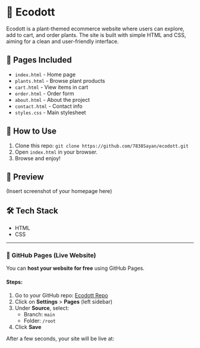 # 🌿 Ecodott

Ecodott is a plant-themed ecommerce website where users can explore, add to cart, and order plants. The site is built with simple HTML and CSS, aiming for a clean and user-friendly interface.

## 📁 Pages Included
- `index.html` - Home page
- `plants.html` - Browse plant products
- `cart.html` - View items in cart
- `order.html` - Order form
- `about.html` - About the project
- `contact.html` - Contact info
- `styles.css` - Main stylesheet

## 🚀 How to Use
1. Clone this repo: `git clone https://github.com/7838Sayan/ecodott.git`
2. Open `index.html` in your browser.
3. Browse and enjoy!

## 📸 Preview
(Insert screenshot of your homepage here)

## 🛠 Tech Stack
- HTML
- CSS

---

### 📡 GitHub Pages (Live Website)

You can **host your website for free** using GitHub Pages.

#### Steps:
1. Go to your GitHub repo: [Ecodott Repo](https://github.com/7838Sayan/ecodott)
2. Click on **Settings** > **Pages** (left sidebar)
3. Under **Source**, select:
   - Branch: `main`
   - Folder: `/root`
4. Click **Save**

After a few seconds, your site will be live at:
